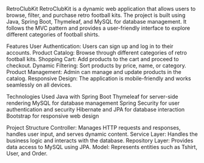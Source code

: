 RetroClubKit
RetroClubKit is a dynamic web application that allows users to browse, filter, and purchase retro football kits. The project is built using Java, Spring Boot, Thymeleaf, and MySQL for database management.
It follows the MVC pattern and provides a user-friendly interface to explore different categories of football shirts.

Features
User Authentication: Users can sign up and log in to their accounts.
Product Catalog: Browse through different categories of retro football kits.
Shopping Cart: Add products to the cart and proceed to checkout.
Dynamic Filtering: Sort products by price, name, or category.
Product Management: Admin can manage and update products in the catalog.
Responsive Design: The application is mobile-friendly and works seamlessly on all devices.

Technologies Used
Java with Spring Boot
Thymeleaf for server-side rendering
MySQL for database management
Spring Security for user authentication and security
Hibernate and JPA for database interaction
Bootstrap for responsive web design

Project Structure
Controller: Manages HTTP requests and responses, handles user input, and serves dynamic content.
Service Layer: Handles the business logic and interacts with the database.
Repository Layer: Provides data access to MySQL using JPA.
Model: Represents entities such as Tshirt, User, and Order.
